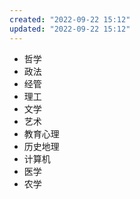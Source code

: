 ```yaml
---
created: "2022-09-22 15:12"
updated: "2022-09-22 15:12"
---
```

- 哲学
- 政法
- 经管
- 理工
- 文学
- 艺术
- 教育心理
- 历史地理
- 计算机
- 医学
- 农学